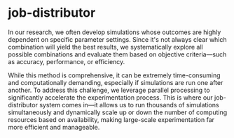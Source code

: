 # job-distributor

In our research, we often develop simulations whose outcomes are highly dependent on specific parameter settings. Since it's not always clear which combination will yield the best results, we systematically explore all possible combinations and evaluate them based on objective criteria—such as accuracy, performance, or efficiency.

While this method is comprehensive, it can be extremely time-consuming and computationally demanding, especially if simulations are run one after another. To address this challenge, we leverage parallel processing to significantly accelerate the experimentation process. This is where our job-distributor system comes in—it allows us to run thousands of simulations simultaneously and dynamically scale up or down the number of computing resources based on availability, making large-scale experimentation far more efficient and manageable.
